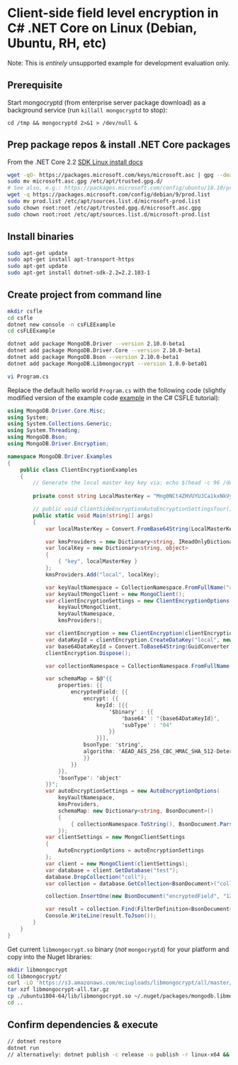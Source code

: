 # Client-side field level encryption in C# .NET Core on Linux (Debian, Ubuntu, RH, etc)

Note: This is _entirely_ unsupported example for development evaluation only.

## Prerequisite

Start mongocryptd (from enterprise server package download) as a background service (run `killall mongocryptd` to stop):

`cd /tmp && mongocryptd 2>&1 > /dev/null &`

## Prep package repos & install .NET Core packages

From the .NET Core 2.2 [SDK Linux install docs](https://dotnet.microsoft.com/download/linux-package-manager/sdk-2.2.103)

```bash
wget -qO- https://packages.microsoft.com/keys/microsoft.asc | gpg --dearmor > microsoft.asc.gpg
sudo mv microsoft.asc.gpg /etc/apt/trusted.gpg.d/
# See also, e.g.: https://packages.microsoft.com/config/ubuntu/18.10/prod.list
wget -q https://packages.microsoft.com/config/debian/9/prod.list
sudo mv prod.list /etc/apt/sources.list.d/microsoft-prod.list
sudo chown root:root /etc/apt/trusted.gpg.d/microsoft.asc.gpg
sudo chown root:root /etc/apt/sources.list.d/microsoft-prod.list
```

## Install binaries

```bash
sudo apt-get update
sudo apt-get install apt-transport-https
sudo apt-get update
sudo apt-get install dotnet-sdk-2.2=2.2.103-1
```

## Create project from command line

```bash
mkdir csfle
cd csfle
dotnet new console -n csFLEExample
cd csFLEExample

dotnet add package MongoDB.Driver --version 2.10.0-beta1
dotnet add package MongoDB.Driver.Core --version 2.10.0-beta1
dotnet add package MongoDB.Bson --version 2.10.0-beta1
dotnet add package MongoDB.Libmongocrypt --version 1.0.0-beta01

vi Program.cs
```

Replace the default hello world `Program.cs` with the following code (slightly modified version of the example
code [example](http://mongodb.github.io/mongo-csharp-driver/2.10/reference/driver/crud/client_side_encryption/) in the C# CSFLE tutorial):

```csharp 
using MongoDB.Driver.Core.Misc;
using System;
using System.Collections.Generic;
using System.Threading;
using MongoDB.Bson;
using MongoDB.Driver.Encryption;

namespace MongoDB.Driver.Examples
{
    public class ClientEncryptionExamples
    {
        // Generate the local master key key via: echo $(head -c 96 /dev/urandom | base64 | tr -d '\n')
        
        private const string LocalMasterKey = "Mng0NCt4ZHVUYUJCa1kxNkVyNUR1QURhZ2h2UzR2d2RrZzh0cFBwM3R6NmdWMDFBMUN3YkQ5aXRRMkhGRGdQV09wOGVNYUMxT2k3NjZKelhaQmRCZGJkTXVyZG9uSjFk";

        // public void ClientSideEncryptionAutoEncryptionSettingsTour()
        public static void Main(string[] args)
        {
            var localMasterKey = Convert.FromBase64String(LocalMasterKey);

            var kmsProviders = new Dictionary<string, IReadOnlyDictionary<string, object>>();
            var localKey = new Dictionary<string, object>
            {
                { "key", localMasterKey }
            };
            kmsProviders.Add("local", localKey);

            var keyVaultNamespace = CollectionNamespace.FromFullName("admin.datakeys");
            var keyVaultMongoClient = new MongoClient();
            var clientEncryptionSettings = new ClientEncryptionOptions(
                keyVaultMongoClient,
                keyVaultNamespace,
                kmsProviders);

            var clientEncryption = new ClientEncryption(clientEncryptionSettings);
            var dataKeyId = clientEncryption.CreateDataKey("local", new DataKeyOptions(), CancellationToken.None);
            var base64DataKeyId = Convert.ToBase64String(GuidConverter.ToBytes(dataKeyId, GuidRepresentation.Standard));
            clientEncryption.Dispose();

            var collectionNamespace = CollectionNamespace.FromFullName("test.coll");

            var schemaMap = $@"{{
                properties: {{
                    encryptedField: {{
                        encrypt: {{
                            keyId: [{{
                                '$binary' : {{
                                    'base64' : '{base64DataKeyId}',
                                    'subType' : '04'
                                }}
                            }}],
                        bsonType: 'string',
                        algorithm: 'AEAD_AES_256_CBC_HMAC_SHA_512-Deterministic'
                        }}
                    }}
                }},
                'bsonType': 'object'
            }}";
            var autoEncryptionSettings = new AutoEncryptionOptions(
                keyVaultNamespace,
                kmsProviders,
                schemaMap: new Dictionary<string, BsonDocument>()
                {
                    { collectionNamespace.ToString(), BsonDocument.Parse(schemaMap) }
                });
            var clientSettings = new MongoClientSettings
            {
                AutoEncryptionOptions = autoEncryptionSettings
            };
            var client = new MongoClient(clientSettings);
            var database = client.GetDatabase("test");
            database.DropCollection("coll");
            var collection = database.GetCollection<BsonDocument>("coll");

            collection.InsertOne(new BsonDocument("encryptedField", "123456789"));

            var result = collection.Find(FilterDefinition<BsonDocument>.Empty).First();
            Console.WriteLine(result.ToJson());
        }
    }
}
```
 
Get current `libmongocrypt.so` binary (_not_ `mongocryptd`) for your platform and copy into the Nuget libraries:

```bash
mkdir libmongocrypt
cd libmongocrypt/
curl -LO 'https://s3.amazonaws.com/mciuploads/libmongocrypt/all/master/latest/libmongocrypt-all.tar.gz'
tar xzf libmongocrypt-all.tar.gz 
cp ./ubuntu1804-64/lib/libmongocrypt.so ~/.nuget/packages/mongodb.libmongocrypt/1.0.0-beta01/lib/netstandard1.5/
cd ..
```


## Confirm dependencies & execute


```bash
// dotnet restore
dotnet run
// alternatively: dotnet publish -c release -o publish -r linux-x64 && ./bin/release/netcoreapp2.2/linux-x64/csFLEExample
```
 
